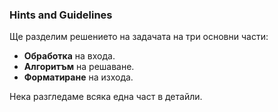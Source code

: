 ### Hints and Guidelines

Ще разделим решението на задачата на три основни части:
 * **Обработка** на входа.
 * **Алгоритъм** на решаване. 
 * **Форматиране** на изхода.

Нека разгледаме всяка една част в детайли.
